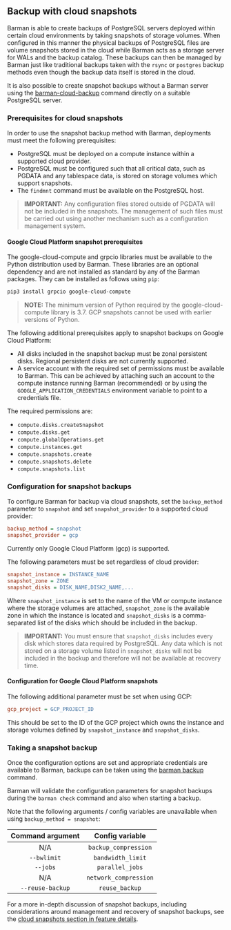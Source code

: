 ## Backup with cloud snapshots

Barman is able to create backups of PostgreSQL servers deployed within certain cloud environments by taking snapshots of storage volumes.
When configured in this manner the physical backups of PostgreSQL files are volume snapshots stored in the cloud while Barman acts as a storage server for WALs and the backup catalog.
These backups can then be managed by Barman just like traditional backups taken with the `rsync` or `postgres` backup methods even though the backup data itself is stored in the cloud.

It is also possible to create snapshot backups without a Barman server using the [barman-cloud-backup](#barman-cloud-and-snapshot-backups) command directly on a suitable PostgreSQL server.

### Prerequisites for cloud snapshots

In order to use the snapshot backup method with Barman, deployments must meet the following prerequisites:

- PostgreSQL must be deployed on a compute instance within a supported cloud provider.
- PostgreSQL must be configured such that all critical data, such as PGDATA and any tablespace data, is stored on storage volumes which support snapshots.
- The `findmnt` command must be available on the PostgreSQL host.

> **IMPORTANT:** Any configuration files stored outside of PGDATA will not be
> included in the snapshots. The management of such files must be carried out
> using another mechanism such as a configuration management system.

#### Google Cloud Platform snapshot prerequisites

The google-cloud-compute and grpcio libraries must be available to the Python distribution used by Barman.
These libraries are an optional dependency and are not installed as standard by any of the Barman packages.
They can be installed as follows using `pip`:

``` bash
pip3 install grpcio google-cloud-compute
```

> **NOTE:** The minimum version of Python required by the google-cloud-compute
> library is 3.7. GCP snapshots cannot be used with earlier versions of Python.

The following additional prerequisites apply to snapshot backups on Google Cloud Platform:

- All disks included in the snapshot backup must be zonal persistent disks. Regional persistent disks are not currently supported.
- A service account with the required set of permissions must be available to Barman. This can be achieved by attaching such an account to the compute instance running Barman (recommended) or by using the `GOOGLE_APPLICATION_CREDENTIALS` environment variable to point to a credentials file.

The required permissions are:

- `compute.disks.createSnapshot`
- `compute.disks.get`
- `compute.globalOperations.get`
- `compute.instances.get`
- `compute.snapshots.create`
- `compute.snapshots.delete`
- `compute.snapshots.list`

### Configuration for snapshot backups

To configure Barman for backup via cloud snapshots, set the `backup_method` parameter to `snapshot` and set `snapshot_provider` to a supported cloud provider:

``` ini
backup_method = snapshot
snapshot_provider = gcp
```

Currently only Google Cloud Platform (gcp) is supported.

The following parameters must be set regardless of cloud provider:

``` ini
snapshot_instance = INSTANCE_NAME
snapshot_zone = ZONE
snapshot_disks = DISK_NAME,DISK2_NAME,...
```

Where `snapshot_instance` is set to the name of the VM or compute instance where the storage volumes are attached, `snapshot_zone` is the available zone in which the instance is located and `snapshot_disks` is a comma-separated list of the disks which should be included in the backup.

> **IMPORTANT:** You must ensure that `snapshot_disks` includes every disk
> which stores data required by PostgreSQL. Any data which is not stored
> on a storage volume listed in `snapshot_disks` will not be included in the
> backup and therefore will not be available at recovery time.

#### Configuration for Google Cloud Platform snapshots

The following additional parameter must be set when using GCP:

``` ini
gcp_project = GCP_PROJECT_ID
```

This should be set to the ID of the GCP project which owns the instance and storage volumes defined by `snapshot_instance` and `snapshot_disks`.

### Taking a snapshot backup

Once the configuration options are set and appropriate credentials are available to Barman, backups can be taken using the [barman backup](#backup) command.

Barman will validate the configuration parameters for snapshot backups during the `barman check` command and also when starting a backup.

Note that the following arguments / config variables are unavailable when using `backup_method = snapshot`:

| **Command argument** | **Config variable**   |
|:--------------------:|:---------------------:|
| N/A                  | `backup_compression`  |
| `--bwlimit`          | `bandwidth_limit`     |
| `--jobs`             | `parallel_jobs`       |
| N/A                  | `network_compression` |
| `--reuse-backup`     | `reuse_backup`        |

For a more in-depth discussion of snapshot backups, including considerations around management and recovery of snapshot backups, see the [cloud snapshots section in feature details](#cloud-snapshot-backups).
